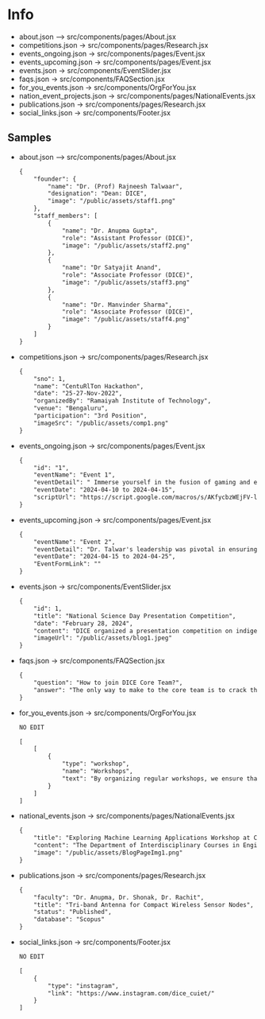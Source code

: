 # Info

- about.json --> src/components/pages/About.jsx
- competitions.json -> src/components/pages/Research.jsx
- events_ongoing.json -> src/components/pages/Event.jsx
- events_upcoming.json -> src/components/pages/Event.jsx
- events.json -> src/components/EventSlider.jsx
- faqs.json -> src/components/FAQSection.jsx
- for_you_events.json -> src/components/OrgForYou.jsx
- nation_event_projects.json -> src/components/pages/NationalEvents.jsx
- publications.json -> src/components/pages/Research.jsx
- social_links.json -> src/components/Footer.jsx

## Samples

- about.json --> src/components/pages/About.jsx

    ```txt
    {
        "founder": {
            "name": "Dr. (Prof) Rajneesh Talwaar",
            "designation": "Dean: DICE",
            "image": "/public/assets/staff1.png"
        },
        "staff_members": [
            {
                "name": "Dr. Anupma Gupta",
                "role": "Assistant Professor (DICE)",
                "image": "/public/assets/staff2.png"
            },
            {
                "name": "Dr Satyajit Anand",
                "role": "Associate Professor (DICE)",
                "image": "/public/assets/staff3.png"
            },
            {
                "name": "Dr. Manvinder Sharma",
                "role": "Associate Professor (DICE)",
                "image": "/public/assets/staff4.png"
            }
        ]
    }

    ```

- competitions.json -> src/components/pages/Research.jsx

    ```txt
    {
        "sno": 1,
        "name": "CentuRlTon Hackathon",
        "date": "25-27-Nov-2022",
        "organizedBy": "Ramaiyah Institute of Technology",
        "venue": "Bengaluru",
        "participation": "3rd Position",
        "imageSrc": "/public/assets/comp1.png"
    }
    ```

- events_ongoing.json -> src/components/pages/Event.jsx

    ```txt
    {
        "id": "1",
        "eventName": "Event 1",
        "eventDetail": " Immerse yourself in the fusion of gaming and education at the DICE-SKOAR Gamers Arcade on December 8, 2023, hosted at the Sportorium. Experience AR/VR gaming, PS5, and laptop gaming while discovering how these technologies can enhance your grasp of complex technical concepts. Engage in interactive sessions to gain insights into the future of learning. Witness thrilling online gaming competitions as 12 teams from Chitkara University compete for top honors, with cash prizes and goodies awaiting the champions. Join us for an unforgettable event, where fun meets learning in the digital realm.",
        "eventDate": "2024-04-10 to 2024-04-15",
        "scriptUrl": "https://script.google.com/macros/s/AKfycbzWEjFV-lpkk7gvh5f5qavXxaZDpblbF2BvKdFFml2HxNnsxQDydCE97VE3W3QWPcN-/exec"
    }
    ```

- events_upcoming.json -> src/components/pages/Event.jsx

    ```txt
    {
        "eventName": "Event 2",
        "eventDetail": "Dr. Talwar's leadership was pivotal in ensuring the event's success. Gratitude is extended to all members of DICE, the expert panel, and participants for their invaluable contributions. Special thanks to the management for their unwavering support. Experience Engineer's Day Calibration: a celebration of collaboration, innovation, and real-world engineering challenges.",
        "eventDate": "2024-04-15 to 2024-04-25",
        "EventFormLink": ""
    }
    ```

- events.json -> src/components/EventSlider.jsx

    ```txt
    {
        "id": 1,
        "title": "National Science Day Presentation Competition",
        "date": "February 28, 2024",
        "content": "DICE organized a presentation competition on indigenous technologies, promoting innovation and scientific curiosity among students. 66 presentations showcased creative ideas, enhancing research skills and communication abilities.",
        "imageUrl": "/public/assets/blog1.jpeg"
    }
    ```

- faqs.json -> src/components/FAQSection.jsx

    ```txt
    {
        "question": "How to join DICE Core Team?",
        "answer": "The only way to make to the core team is to crack the interview process."
    }
    ```

- for_you_events.json -> src/components/OrgForYou.jsx

    ```txt
    NO EDIT

    [
        [
            {
                "type": "workshop",
                "name": "Workshops",
                "text": "By organizing regular workshops, we ensure that your journey to becoming a skilled programmer is smooth and straightforward."
            }
        ]
    ]
    ```

- national_events.json -> src/components/pages/NationalEvents.jsx

    ```txt
    {
        "title": "Exploring Machine Learning Applications Workshop at Chitkara University",
        "content": "The Department of Interdisciplinary Courses in Engineering (DICE) at Chitkara University hosted a workshop titled Exploring Machine Learning on October 7, 2023. Led by Prof (Dr.) Rajneesh Talwar, the event highlighted the importance of machine learning in today's technology landscape. Dr. Satyajit Anand, an expert in the field, guided participants through various aspects of machine learning, including dataset handling, data visualization, and model building. The interactive session concluded with attendees feeling inspired to delve deeper into the field.",
        "image": "/public/assets/BlogPageImg1.png"
    }
    ```

- publications.json -> src/components/pages/Research.jsx

    ```txt
    {
        "faculty": "Dr. Anupma, Dr. Shonak, Dr. Rachit",
        "title": "Tri-band Antenna for Compact Wireless Sensor Nodes",
        "status": "Published",
        "database": "Scopus"
    }
    ```

- social_links.json -> src/components/Footer.jsx

    ```txt
    NO EDIT

    [
        {
            "type": "instagram",
            "link": "https://www.instagram.com/dice_cuiet/"
        }
    ]
    ```
